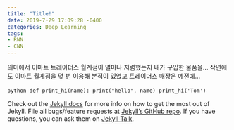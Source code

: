 ```yaml
---
title: "Title!"
date: 2019-7-29 17:09:28 -0400
categories: Deep Learning
tags:
- RNN
- CNN
---
```

의미에서 이마트 트레이더스 월계점이 얼마나 저렴했는지 내가 구입한 물품을... 작년에도 이마트 월계점을 몇 번 이용해 본적이 있었고 트레이더스 매장은 예전에...

​```python
def print_hi(name):
  print("hello", name)
print_hi('Tom')
​```

Check out the [Jekyll docs][jekyll-docs] for more info on how to get the most out of Jekyll. File all bugs/feature requests at [Jekyll’s GitHub repo][jekyll-gh]. If you have questions, you can ask them on [Jekyll Talk][jekyll-talk].

[jekyll-docs]: https://jekyllrb.com/docs/home
[jekyll-gh]:   https://github.com/jekyll/jekyll
[jekyll-talk]: https://talk.jekyllrb.com/
